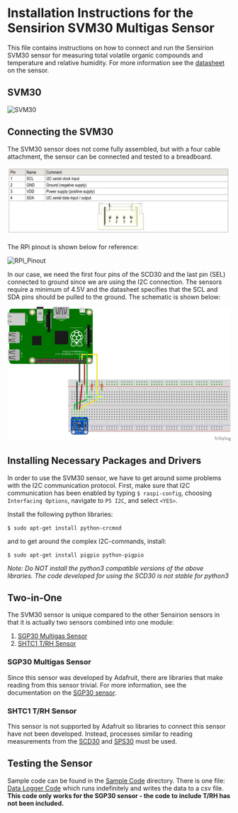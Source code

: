 # Installation Instructions for the Sensirion SVM30 Multigas Sensor
This file contains instructions on how to connect and run the Sensirion SVM30 sensor for measuring total volatile organic compounds and temperature and relative humidity. For more information see the [datasheet](https://www.sensirion.com/fileadmin/user_upload/customers/sensirion/Dokumente/0_Datasheets/Gas/Sensirion_Gas_Sensors_SVM30_Datasheet.pdf) on the sensor. 

## SVM30
![SVM30](https://cdn.sos.sk/productdata/59/fa/4fd31016/svm30-j.jpg)

## Connecting the SVM30
The SVM30 sensor does not come fully assembled, but with a four cable attachment, the sensor can be connected and tested to a breadboard. 

![SVM30_Pinout](https://github.com/intelligent-environments-lab/bevo_iaq/blob/master/Setup/Images/svm30_pinout.png)

The RPi pinout is shown below for reference:

![RPI_Pinout](https://docs.microsoft.com/en-us/windows/iot-core/media/pinmappingsrpi/rp2_pinout.png)

In our case, we need the first four pins of the SCD30 and the last pin (SEL) connected to ground since we are using the I2C connection. The sensors require a minimum of 4.5V and the datasheet specifies that the SCL and SDA pins should be pulled to the ground. The schematic is shown below:

![SVM30_Layout](https://github.com/intelligent-environments-lab/bevo_iaq/blob/master/Setup/Layouts/SVM30_bb.png)

## Installing Necessary Packages and Drivers
In order to use the SVM30 sensor, we have to get around some problems with the I2C communication protocol. First, make sure that I2C communication has been enabled by typing ```$ raspi-config```, choosing ```Interfacing Options```, navigate to ```P5 I2C```, and select ```<YES>```. 

Install the following python libraries:
```
$ sudo apt-get install python-crcmod
```
and to get around the complex I2C-commands, install:
```
$ sudo apt-get install pigpio python-pigpio
```

*Note: Do NOT install the python3 compatible versions of the above libraries. The code developed for using the SCD30 is not stable for python3*

## Two-in-One
The SVM30 sensor is unique compared to the other Sensirion sensors in that it is actually two sensors combined into one module:
1. [SGP30 Multigas Sensor](https://www.adafruit.com/product/3709)
2. [SHTC1 T/RH Sensor](https://www.sensirion.com/en/environmental-sensors/humidity-sensors/digital-humidity-sensor-for-consumer-electronics-and-iot/)

### SGP30 Multigas Sensor
Since this sensor was developed by Adafruit, there are libraries that make reading from this sensor trivial. For more information, see the documentation on the [SGP30 sensor](https://github.com/intelligent-environments-lab/bevobeacon2.0/blob/master/Setup/SGP30.md).

### SHTC1 T/RH Sensor
This sensor is not supported by Adafruit so libraries to connect this sensor have not been developed. Instead, processes similar to reading measurements from the [SCD30](https://github.com/intelligent-environments-lab/bevobeacon2.0/blob/master/Setup/Sensirion_SCD30.md) and [SPS30](https://github.com/intelligent-environments-lab/bevobeacon2.0/blob/master/Setup/Sensirion_SPS30.md) must be used. 

## Testing the Sensor

Sample code can be found in the [Sample Code](Sample_Code/SCD30/) directory. There is one file: [Data Logger Code](Sample_Code/scd30_datalogger.py) which runs indefinitely and writes the data to a csv file. **This code only works for the SGP30 sensor - the code to include T/RH has not been included.**
